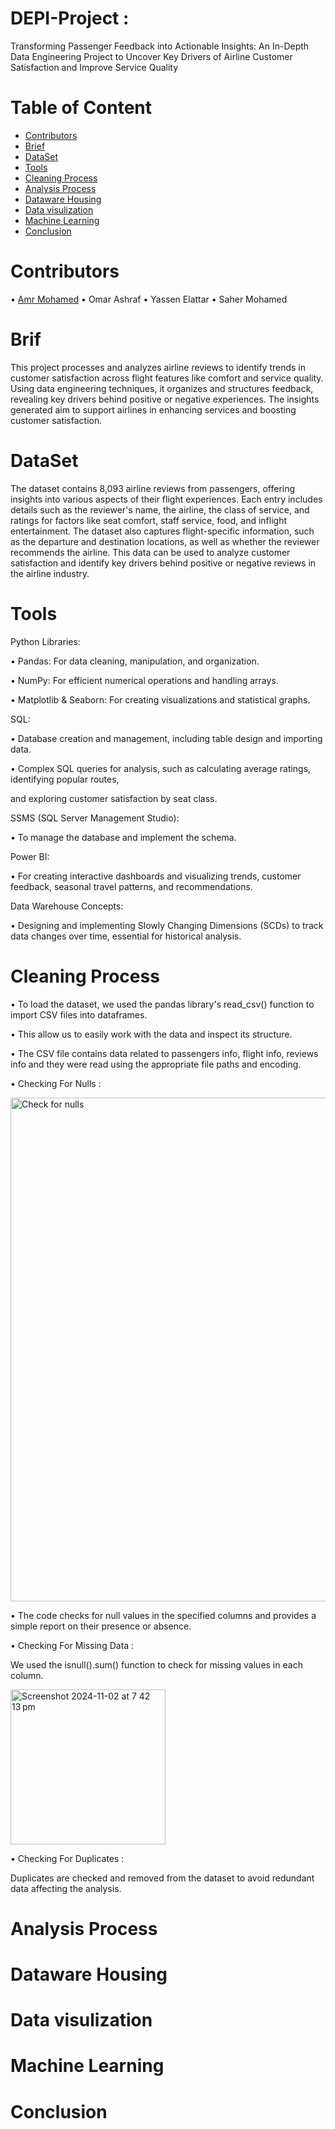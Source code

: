 # DEPI-Project :
Transforming Passenger Feedback into Actionable Insights: An In-Depth Data Engineering Project to Uncover Key Drivers of Airline Customer Satisfaction and Improve Service Quality



# Table of Content

* [Contributors](#Contributors)
* [Brief](#Brief)
* [DataSet](#DataSet)
* [Tools](#Tools)
* [Cleaning Process](#Cleaning_Process)
* [Analysis Process](#Analysis_Process)
* [Dataware Housing](#Dataware_Housing)
* [Data visulization](#Data_visulization)
* [Machine Learning](#Machine_Learning)
* [Conclusion](#Conclusion)
  


# Contributors

  • [Amr Mohamed](#https://github.com/AmrMohamed16)
  • Omar Ashraf
  • Yassen Elattar
  • Saher Mohamed

# Brif

  This project processes and analyzes airline reviews to identify trends in customer satisfaction across flight features like comfort and service quality. Using data engineering      techniques, it organizes and structures feedback, revealing key drivers behind positive or negative experiences. The insights generated aim to support airlines in enhancing         services and boosting customer satisfaction.

# DataSet 

  The dataset contains 8,093 airline reviews from passengers, offering insights into various aspects of their flight experiences. Each entry  includes details such as the reviewer's   name, the airline, the class of service, 
 and ratings for factors like seat comfort, staff service, food, and inflight entertainment. 
 The dataset also captures flight-specific information, such as the departure and destination locations, as well as whether the reviewer      recommends the airline. This
 data can be used to analyze customer satisfaction and identify key drivers behind positive or negative reviews in the airline industry.

# Tools 
  Python Libraries:
  
   • Pandas: For data cleaning, manipulation, and organization. 
    
   • NumPy: For efficient numerical operations and handling arrays.
    
   • Matplotlib & Seaborn: For creating visualizations and statistical graphs.
    
  SQL:
  
   • Database creation and management, including table design and importing data. 
   
   • Complex SQL queries for analysis, such as calculating average ratings, identifying popular routes, 
   
   and exploring customer satisfaction by seat class.
   
    
  SSMS (SQL Server Management Studio):
  
   • To manage the database and implement the schema.
   
   
  Power BI:
  
   • For creating interactive dashboards and visualizing trends, customer feedback, seasonal travel patterns, and recommendations.
   
   
  Data Warehouse Concepts:
  
   • Designing and implementing Slowly Changing Dimensions (SCDs) to track data changes over time, essential for historical analysis.


   

# Cleaning Process

   • To load the dataset, we used the pandas library's read_csv() function to import CSV files into dataframes.
   
   • This allow us to easily work with the data and inspect its structure.
   
   •  The CSV file contains data related to passengers info, flight info, reviews info and they were read using the appropriate file paths and encoding.


   • Checking For Nulls : 
   
   
  <img width="806" alt="Check for nulls" src="https://github.com/user-attachments/assets/2417e911-c41e-4395-bac9-72f9deb2a9da">
  

  • The code checks for null values in the specified columns and provides a simple report on their presence or absence.
  


  • Checking For Missing Data : 

   We used the isnull().sum() function to check for missing values in each column.

   <img width="248" alt="Screenshot 2024-11-02 at 7 42 13 pm" src="https://github.com/user-attachments/assets/8065645e-0353-4563-9b49-279dcfe52289">

   
  • Checking For Duplicates :

  Duplicates are checked and removed from the dataset to avoid redundant data affecting the analysis.

   

# Analysis Process


# Dataware Housing


# Data visulization


# Machine Learning



# Conclusion


 
